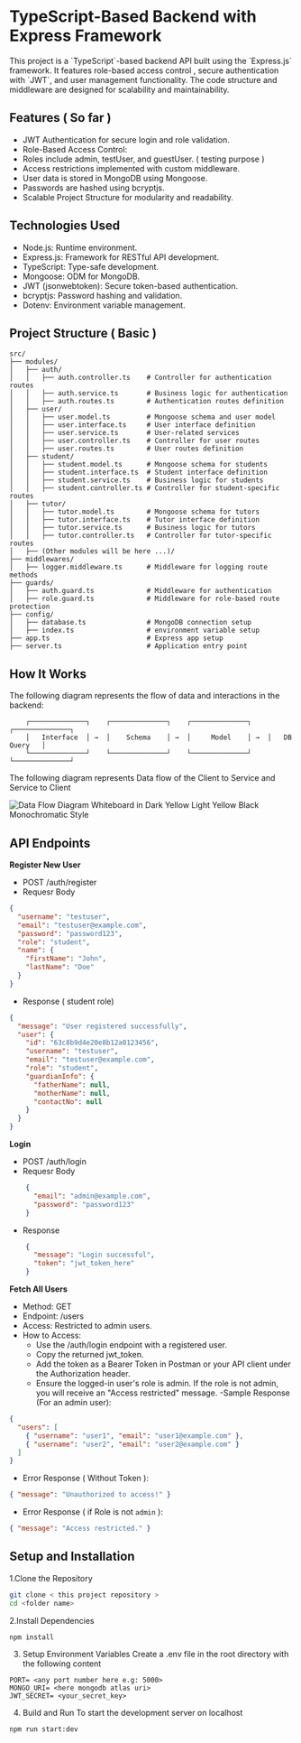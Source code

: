 <div style="center"> <h1>TypeScript-Based Backend with Express Framework</h1> </div>

<p>This project is a `TypeScript`-based backend API built using the `Express.js` framework. It features role-based access control , 
secure authentication with `JWT`, and user management functionality.
The code structure and middleware are designed for scalability and maintainability.</p>

## Features ( So far )

- JWT Authentication for secure login and role validation.
- Role-Based Access Control:
- Roles include admin, testUser, and guestUser. ( testing purpose )
- Access restrictions implemented with custom middleware.
- User data is stored in MongoDB using Mongoose.
- Passwords are hashed using bcryptjs.
- Scalable Project Structure for modularity and readability.

## Technologies Used

- Node.js: Runtime environment.
- Express.js: Framework for RESTful API development.
- TypeScript: Type-safe development.
- Mongoose: ODM for MongoDB.
- JWT (jsonwebtoken): Secure token-based authentication.
- bcryptjs: Password hashing and validation.
- Dotenv: Environment variable management.

## Project Structure ( Basic )

```
src/
├── modules/
│   ├── auth/
│   │   ├── auth.controller.ts    # Controller for authentication routes
│   │   ├── auth.service.ts       # Business logic for authentication
│   │   ├── auth.routes.ts        # Authentication routes definition
│   ├── user/
│   │   ├── user.model.ts         # Mongoose schema and user model
│   │   ├── user.interface.ts     # User interface definition
│   │   ├── user.service.ts       # User-related services
│   │   ├── user.controller.ts    # Controller for user routes
│   │   ├── user.routes.ts        # User routes definition
│   ├── student/
│   │   ├── student.model.ts      # Mongoose schema for students
│   │   ├── student.interface.ts  # Student interface definition
│   │   ├── student.service.ts    # Business logic for students
│   │   ├── student.controller.ts # Controller for student-specific routes
│   ├── tutor/
│   │   ├── tutor.model.ts        # Mongoose schema for tutors
│   │   ├── tutor.interface.ts    # Tutor interface definition
│   │   ├── tutor.service.ts      # Business logic for tutors
│   │   ├── tutor.controller.ts   # Controller for tutor-specific routes
│   ├── (Other modules will be here ...)/
├── middlewares/
│   ├── logger.middleware.ts      # Middleware for logging route methods
├── guards/
│   ├── auth.guard.ts             # Middleware for authentication
│   ├── role.guard.ts             # Middleware for role-based route protection
├── config/
│   ├── database.ts               # MongoDB connection setup
│   ├── index.ts                  # environment variable setup
├── app.ts                        # Express app setup
├── server.ts                     # Application entry point
```

## **How It Works**

The following diagram represents the flow of data and interactions in the backend:

```plaintext
    ┌──────────────┐    ┌──────────────┐    ┌──────────────┐    ┌──────────────┐
    │   Interface  │ →  │    Schema    │ →  │     Model    │ →  │   DB Query   │
    └──────────────┘    └──────────────┘    └──────────────┘    └──────────────┘
```


<p>The following diagram represents Data flow of the Client to Service and Service to Client</p>


![Data Flow Diagram Whiteboard in Dark Yellow Light Yellow Black Monochromatic Style](https://github.com/user-attachments/assets/c932a382-0dfe-412d-ab5b-fdcb647da657)



## API Endpoints

**Register New User**

- POST /auth/register
- Requesr Body

```json
{
  "username": "testuser",
  "email": "testuser@example.com",
  "password": "password123",
  "role": "student",
  "name": {
    "firstName": "John",
    "lastName": "Doe"
  }
}
```

- Response ( student role)

```json
{
  "message": "User registered successfully",
  "user": {
    "id": "63c8b9d4e20e8b12a0123456",
    "username": "testuser",
    "email": "testuser@example.com",
    "role": "student",
    "guardianInfo": {
      "fatherName": null,
      "motherName": null,
      "contactNo": null
    }
  }
}
```

**Login**

- POST /auth/login
- Requesr Body

```json
    {
      "email": "admin@example.com",
      "password": "password123"
    }
```

- Response

```json
    {
      "message": "Login successful",
      "token": "jwt_token_here"
    }
```

**Fetch All Users**

- Method: GET
- Endpoint: /users
- Access: Restricted to admin users.
- How to Access:
  - Use the /auth/login endpoint with a registered user.
  - Copy the returned jwt_token.
  - Add the token as a Bearer Token in Postman or your API client under the Authorization header.
  - Ensure the logged-in user's role is admin. If the role is not admin, you will receive an "Access restricted" message.
    -Sample Response (For an admin user):

```json
{
  "users": [
    { "username": "user1", "email": "user1@example.com" },
    { "username": "user2", "email": "user2@example.com" }
  ]
}
```

- Error Response ( Without Token ):

```json
{ "message": "Unauthorized to access!" }
```

- Error Response ( if Role is not `admin` ):

```json
{ "message": "Access restricted." }
```

## Setup and Installation

1.Clone the Repository

```bash
git clone < this project repository >
cd <folder name>
```

2.Install Dependencies

```bash
npm install
```

3. Setup Environment Variables Create a .env file in the root directory with the following content

```
PORT= <any port number here e.g: 5000>
MONGO_URI= <here mongodb atlas uri>
JWT_SECRET= <your_secret_key>

```

4. Build and Run To start the development server on localhost

```
npm run start:dev
```
